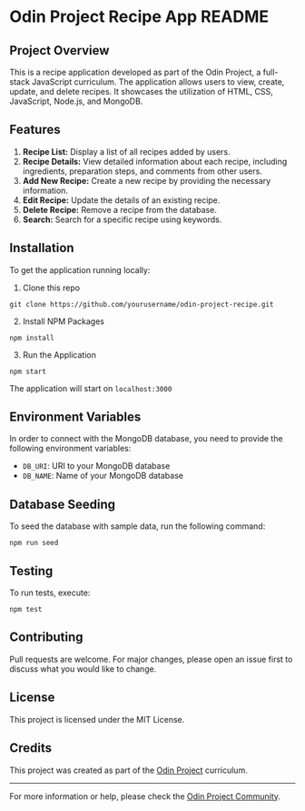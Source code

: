# Odin Project Recipe App README

## Project Overview
This is a recipe application developed as part of the Odin Project, a full-stack JavaScript curriculum. The application allows users to view, create, update, and delete recipes. It showcases the utilization of HTML, CSS, JavaScript, Node.js, and MongoDB.

## Features
1. **Recipe List:** Display a list of all recipes added by users.
2. **Recipe Details:** View detailed information about each recipe, including ingredients, preparation steps, and comments from other users.
3. **Add New Recipe:** Create a new recipe by providing the necessary information.
4. **Edit Recipe:** Update the details of an existing recipe.
5. **Delete Recipe:** Remove a recipe from the database.
6. **Search:** Search for a specific recipe using keywords.

## Installation
To get the application running locally:

1. Clone this repo
```
git clone https://github.com/yourusername/odin-project-recipe.git
```

2. Install NPM Packages
```
npm install
```

3. Run the Application
```
npm start
```
The application will start on `localhost:3000`

## Environment Variables
In order to connect with the MongoDB database, you need to provide the following environment variables:

* `DB_URI`: URI to your MongoDB database
* `DB_NAME`: Name of your MongoDB database

## Database Seeding
To seed the database with sample data, run the following command:
```
npm run seed
```

## Testing
To run tests, execute:
```
npm test
```

## Contributing
Pull requests are welcome. For major changes, please open an issue first to discuss what you would like to change.

## License
This project is licensed under the MIT License.

## Credits
This project was created as part of the [Odin Project](https://www.theodinproject.com/) curriculum. 

---

For more information or help, please check the [Odin Project Community](https://community.theodinproject.com/).
